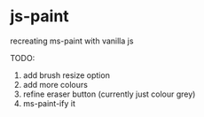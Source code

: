 # js-paint
recreating ms-paint with vanilla js


TODO:

1) add brush resize option
2) add more colours
3) refine eraser button (currently just colour grey)
4) ms-paint-ify it
